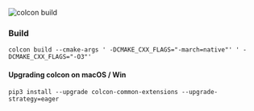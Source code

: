 ![colcon build](https://github.com/3wnbr1/ros/workflows/colcon%20build/badge.svg?branch=master)

### Build

```
colcon build --cmake-args ' -DCMAKE_CXX_FLAGS="-march=native"' ' -DCMAKE_CXX_FLAGS="-O3"'
```

#### Upgrading colcon on macOS / Win

```
pip3 install --upgrade colcon-common-extensions --upgrade-strategy=eager
```
